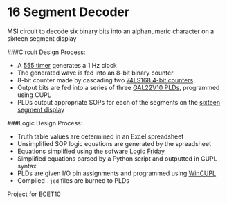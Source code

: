 # 16 Segment Decoder
MSI circuit to decode six binary bits into an alphanumeric character on a sixteen segment display

###Circuit Design Process:

* A [555 timer](http://www.ti.com/lit/ds/symlink/lm555.pdf) generates a 1 Hz clock
* The generated wave is fed into an 8-bit binary counter
 * 8-bit counter made by cascading two [74LS168 4-bit counters](http://www.ece.usu.edu/ece_store/spec/74168_74169-16p.pdf)
* Output bits are fed into a series of three [GAL22V10 PLDs](http://web.mit.edu/6.115/www/document/gal22v10.pdf), programmed using CUPL
* PLDs output appropriate SOPs for each of the segments on the [sixteen segment display](http://www.foryard-led.ru/pdf/fys-15012ax_bx.pdf)

###Logic Design Process:

* Truth table values are determined in an Excel spreadsheet
* Unsimplified SOP logic equations are generated by the spreadsheet
* Equations simplified using the sofware [Logic Friday](http://www.sontrak.com/)
* Simplified equations parsed by a Python script and outputted in CUPL syntax
* PLDs are given I/O pin assignments and programmed using [WinCUPL](http://www.atmel.com/tools/WINCUPL.aspx)
* Compiled `.jed` files are burned to PLDs

Project for ECET10


